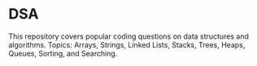 # DSA
This repository covers popular coding questions on data structures and algorithms. Topics: Arrays, Strings, Linked Lists, Stacks, Trees, Heaps, Queues, Sorting, and Searching.
